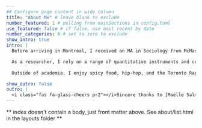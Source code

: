 ```yaml
---
## Configure page content in wide column
title: "About Me" # leave blank to exclude
number_featured: 1 # pulling from mainSections in config.toml
use_featured: false # if false, use most recent by date
number_categories: 0 # set to zero to exclude
show_intro: true
intro: |
  Before arriving in Montréal, I received an MA in Sociology from McMaster University and an HBSc in Psychology from the University of Toronto. 

  As a researcher, I rely on a range of quantitative instruments and cross-national surveys to study social, political and cultural phenomena in comparative perspective. These phenomena include, but are not limited to, ethnic identification and cultural transmission among immigrants and the links between democracy, populism and nationalism in the modern world. My work has been funded by the Social Science and Humanities Research Council of Canada and has appeared in the _American Sociological Review_.
  
  Outside of academia, I enjoy spicy food, hip-hop, and the Toronto Raptors (I will never forget the championship parade in 2019). 

show_outro: false
outro: |
  <i class="fas fa-glass-cheers pr2"></i>Sincere thanks to [Maëlle Salmon](https://masalmon.eu/) for her help naming this Hugo theme!
---
```


** index doesn't contain a body, just front matter above.
See about/list.html in the layouts folder **